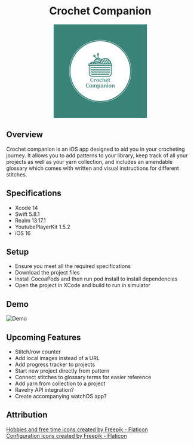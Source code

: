 <h1 align="center">Crochet Companion</h1>

<p align="center">
<img src="./CrochetCompanion/Assets.xcassets/LaunchImage.imageset/launchImage.png" />
</p>

## Overview

Crochet companion is an iOS app designed to aid you in your crocheting 
journey. It allows you to add patterns to your library, 
keep track of all your projects as well as your yarn collection, and 
includes an amendable glossary which comes with written and visual 
instructions for different stitches.  

## Specifications

- Xcode 14
- Swift 5.8.1
- Realm 13.17.1
- YoutubePlayerKit 1.5.2
- iOS 16

## Setup

- Ensure you meet all the required specifications
- Download the project files 
- Install CocoaPods and then run pod install to install dependencies
- Open the project in XCode and build to run in simulator

## Demo

![Demo](Demo.gif)

## Upcoming Features

- Stitch/row counter
- Add local images instead of a URL
- Add progress tracker to projects
- Start new project directly from pattern
- Connect stitches to glossary terms for easier reference
- Add yarn from collection to a project
- Ravelry API integration? 
- Create accompanying watchOS app?

## Attribution

<a href="https://www.flaticon.com/free-icons/hobbies-and-free-time" title="hobbies and free time icons">Hobbies and free time icons created by 
Freepik - Flaticon</a>  
<a href="https://www.flaticon.com/free-icons/configuration" title="configuration icons">Configuration icons created by Freepik - Flaticon</a>
